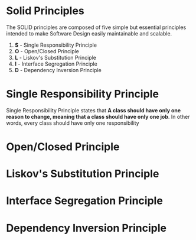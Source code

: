 # Solid Principles

The SOLID principles are composed of five simple but essential principles intended to make Software Design easily maintainable and scalable.

1. **S** - Single Responsibility Principle
2. **O** - Open/Closed Principle
3. **L** - Liskov's Substitution Principle
4. **I** - Interface Segregation Principle
5. **D** - Dependency Inversion Principle

# Single Responsibility Principle
Single Responsibility Principle states that **A class should have only one reason to change, meaning that a class should have only one job**. In other words, every class should have only one responsibility


# Open/Closed Principle
# Liskov's Substitution Principle
# Interface Segregation Principle
# Dependency Inversion Principle
